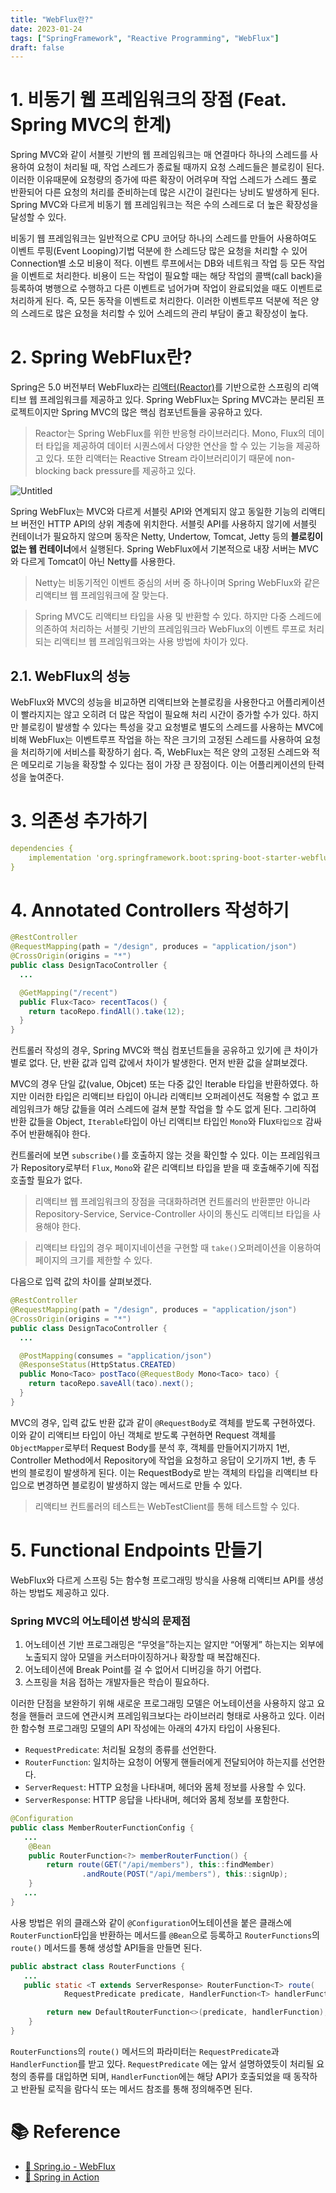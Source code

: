 ```yaml
---
title: "WebFlux란?"
date: 2023-01-24
tags: ["SpringFramework", "Reactive Programming", "WebFlux"]
draft: false
---
```


# 1. 비동기 웹 프레임워크의 장점 (Feat. Spring MVC의 한계)

Spring MVC와 같이 서블릿 기반의 웹 프레임워크는 매 연결마다 하나의 스레드를 사용하여 요청이 처리될 때, 작업 스레드가 종료될 때까지 요청 스레드들은 블로킹이 된다. 이러한 이유때문에 요청량의 증가에 따른 확장이 어려우며 작업 스레드가 스레드 풀로 반환되어 다른 요청의 처리를 준비하는데 많은 시간이 걸린다는 낭비도 발생하게 된다. Spring MVC와 다르게 비동기 웹 프레임워크는 적은 수의 스레드로 더 높은 확장성을 달성할 수 있다.

비동기 웹 프레임워크는 일반적으로 CPU 코어당 하나의 스레드를 만들어 사용하여도 이벤트 루핑(Event Looping)기법 덕분에 한 스레드당 많은 요청을 처리할 수 있어 Connection별 소모 비용이 적다. 이벤트 루프에서는 DB와 네트워크 작업 등 모든 작업을 이벤트로 처리한다. 비용이 드는 작업이 필요할 때는 해당 작업의 콜백(call back)을 등록하여 병행으로 수행하고 다른 이벤트로 넘어가며 작업이 완료되었을 때도 이벤트로 처리하게 된다. 즉, 모든 동작을 이벤트로 처리한다. 이러한 이벤트루프 덕분에 적은 양의 스레드로 많은 요청을 처리할 수 있어 스레드의 관리 부담이 줄고 확장성이 높다.

# 2. Spring WebFlux란?

Spring은 5.0 버전부터 WebFlux라는 [리액터(Reactor)](https://github.com/reactor/reactor)를 기반으로한 스프링의 리액티브 웹 프레임워크를 제공하고 있다. Spring WebFlux는 Spring MVC과는 분리된 프로젝트이지만 Spring MVC의 많은 핵심 컴포넌트들을 공유하고 있다.

> Reactor는 Spring WebFlux를 위한 반응형 라이브러리다. Mono, Flux의 데이터 타입을 제공하여 데이터 시퀀스에서 다양한 연산을 할 수 있는 기능을 제공하고 있다. 또한 리액터는 Reactive Stream 라이브러리이기 때문에 non-blocking back pressure를 제공하고 있다.
>

![Untitled](image/20230124-WebFlux란/img.png)

Spring WebFlux는 MVC와 다르게 서블릿 API와 연계되지 않고 동일한 기능의 리액티브 버전인 HTTP API의 상위 계층에 위치한다. 서블릿 API를 사용하지 않기에 서블릿 컨테이너가 필요하지 않으며 동작은 Netty, Undertow, Tomcat, Jetty 등의 **블로킹이 없는 웹 컨테이너**에서 실행된다. Spring WebFlux에서 기본적으로 내장 서버는 MVC와 다르게 Tomcat이 아닌 Netty를 사용한다.

> Netty는 비동기적인 이벤트 중심의 서버 중 하나이며 Spring WebFlux와 같은 리액티브 웹 프레임워크에 잘 맞는다.
>

> Spring MVC도 리액티브 타입을 사용 및 반환할 수 있다. 하지만 다중 스레드에 의존하여 처리하는 서블릿 기반의 프레임워크라 WebFlux의 이벤트 루프로 처리되는 리액티브 웹 프레임워크와는 사용 방법에 차이가 있다.
>

## 2.1. WebFlux의 성능

WebFlux와 MVC의 성능을 비교하면 리액티브와 논블로킹을 사용한다고 어플리케이션이 빨라지지는 않고 오히려 더 많은 작업이 필요해 처리 시간이 증가할 수가 있다. 하지만 블로킹이 발생할 수 있다는 특성을 갖고 요청별로 별도의 스레드를 사용하는 MVC에 비해 WebFlux는 이벤트루프 작업을 하는 작은 크기의 고정된 스레드를 사용하여 요청을 처리하기에 서비스를 확장하기 쉽다. 즉, WebFlux는 적은 양의 고정된 스레드와 적은 메모리로 기능을 확장할 수 있다는 점이 가장 큰 장점이다. 이는 어플리케이션의 탄력성을 높여준다.

# 3. 의존성 추가하기

```yaml
dependencies {
    implementation 'org.springframework.boot:spring-boot-starter-webflux'
}
```

# 4. Annotated Controllers 작성하기

```java
@RestController
@RequestMapping(path = "/design", produces = "application/json")
@CrossOrigin(origins = "*")
public class DesignTacoController {
  ...

  @GetMapping("/recent")
  public Flux<Taco> recentTacos() {
    return tacoRepo.findAll().take(12);
  }
}
```

컨트롤러 작성의 경우, Spring MVC와 핵심 컴포넌트들을 공유하고 있기에 큰 차이가 별로 없다. 단, 반환 값과 입력 값에서 차이가 발생한다. 먼저 반환 값을 살펴보겠다.

MVC의 경우 단일 값(value, Objcet) 또는 다중 값인 Iterable 타입을 반환하였다. 하지만 이러한 타입은 리액티브 타입이 아니라 리액티브 오퍼레이션도 적용할 수 없고 프레임워크가 해당 값들을 여러 스레드에 걸쳐 분할 작업을 할 수도 없게 된다. 그리하여 반환 값들을 Object, `Iterable`타입이 아닌 리액티브 타입인 `Mono`와 Flux`타입으로` 감싸주어 반환해줘야 한다.

컨트롤러에 보면 `subscribe()`를 호출하지 않는 것을 확인할 수 있다. 이는 프레임워크가 Repository로부터 `Flux`, `Mono`와 같은 리액티브 타입을 받을 때 호출해주기에 직접 호출할 필요가 없다.

> 리액티브 웹 프레임워크의 장점을 극대화하려면 컨트롤러의 반환뿐만 아니라 Repository-Service, Service-Controller 사이의 통신도 리액티브 타입을 사용해야 한다.
>

> 리액티브 타입의 경우 페이지네이션을 구현할 때 `take()`오퍼레이션을 이용하여 페이지의 크기를 제한할 수 있다.
>

다음으로 입력 값의 차이를 살펴보겠다.

```java
@RestController
@RequestMapping(path = "/design", produces = "application/json")
@CrossOrigin(origins = "*")
public class DesignTacoController {
  ...

  @PostMapping(consumes = "application/json")
  @ResponseStatus(HttpStatus.CREATED)
  public Mono<Taco> postTaco(@RequestBody Mono<Taco> taco) {
    return tacoRepo.saveAll(taco).next();
  }
}
```

MVC의 경우, 입력 값도 반환 값과 같이 `@RequestBody`로 객체를 받도록 구현하였다. 이와 같이 리액티브 타입이 아닌 객체로 받도록 구현하면 Request 객체를 `ObjectMapper`로부터 Request Body를 분석 후, 객체를 만들어지기까지 1번, Controller Method에서 Repository에 작업을 요청하고 응답이 오기까지 1번, 총 두 번의 블로킹이 발생하게 된다. 이는 RequestBody로 받는 객체의 타입을 리액티브 타입으로 변경하면 블로킹이 발생하지 않는 메서드로 만들 수 있다.

> 리액티브 컨트롤러의 테스트는 WebTestClient를 통해 테스트할 수 있다.
>

# 5. Functional Endpoints 만들기

WebFlux와 다르게 스프링 5는 함수형 프로그래밍 방식을 사용해 리액티브 API를 생성하는 방법도 제공하고 있다.

### Spring MVC의 어노테이션 방식의 문제점

1. 어노테이션 기반 프로그래밍은 “무엇을”하는지는 알지만 “어떻게” 하는지는 외부에 노출되지 않아 모델을 커스터마이징하거나 확장할 때 복잡해진다.
2. 어노테이션에 Break Point를 걸 수 없어서 디버깅을 하기 어렵다.
3. 스프링을 처음 접하는 개발자들은 학습이 필요하다.

이러한 단점을 보완하기 위해 새로운 프로그래밍 모델은 어노테이션을 사용하지 않고 요청을 핸들러 코드에 연관시켜 프레임워크보다는 라이브러리 형태로 사용하고 있다. 이러한 함수형 프로그래밍 모델의 API 작성에는 아래의 4가지 타입이 사용된다.

- `RequestPredicate`: 처리될 요청의 종류를 선언한다.
- `RouterFunction`: 일치하는 요청이 어떻게 핸들러에게 전달되어야 하는지를 선언한다.
- `ServerRequest`: HTTP 요청을 나타내며, 헤더와 몸체 정보를 사용할 수 있다.
- `ServerResponse`: HTTP 응답을 나타내며, 헤더와 몸체 정보를 포함한다.

```java
@Configuration
public class MemberRouterFunctionConfig {
   ...
    @Bean
    public RouterFunction<?> memberRouterFunction() {
        return route(GET("/api/members"), this::findMember)
                .andRoute(POST("/api/members"), this::signUp);
    }
   ...
}
```

사용 방법은 위의 클래스와 같이 `@Configuration`어노테이션을 붙은 클래스에 `RouterFunction`타입을 반환하는 메서드를 `@Bean`으로 등록하고 `RouterFunctions`의 `route()` 메서드를 통해 생성할 API들을 만들면 된다.

```java
public abstract class RouterFunctions {
   ...
   public static <T extends ServerResponse> RouterFunction<T> route(
			RequestPredicate predicate, HandlerFunction<T> handlerFunction) {

		return new DefaultRouterFunction<>(predicate, handlerFunction);
	}
}
```

`RouterFunctions`의 `route()` 메서드의 파라미터는 `RequestPredicate`과 `HandlerFunction`를 받고 있다. `RequestPredicate` 에는 앞서 설명하였듯이 처리될 요청의 종류를 대입하면 되며, `HandlerFunction`에는 해당 API가 호출되었을 때 동작하고 반환될 로직을 람다식 또는 메서드 참조를 통해 정의해주면 된다.

# 📚 Reference
- [🔗 Spring.io - WebFlux](https://docs.spring.io/spring-framework/docs/5.3.25/reference/html/web-reactive.html#webflux)
- [📕 Spring in Action](https://search.shopping.naver.com/book/catalog/32441616013?cat_id=50010920&frm=PBOKPRO&query=%EC%8A%A4%ED%94%84%EB%A7%81+%EC%9D%B8+%EC%95%A1%EC%85%98&NaPm=ct%3Dlda9nxco%7Cci%3Dd906c43162d8f7ea0058b5d8256de70e78a43e28%7Ctr%3Dboknx%7Csn%3D95694%7Chk%3D2751d7b7f4d90950bf02e054abfb3a756da88fab)

